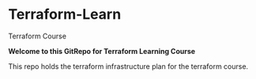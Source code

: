 # Terraform-Learn
Terraform Course


<b>Welcome to this GitRepo for Terraform Learning Course</b>

This repo holds the terraform infrastructure plan for the terraform
course.